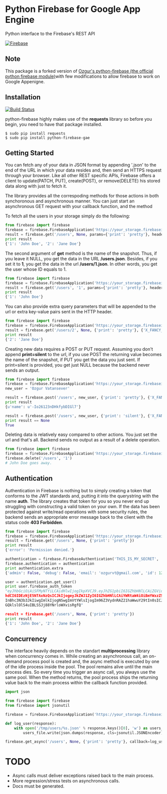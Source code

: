 # Python Firebase for Google App Engine

Python interface to the Firebase's REST API

[![Firebase](https://www.firebase.com/images/logo.png)](http://www.firebase.com)

## Note

This package is a forked version of [Ozgur's python-firebase (the official python firebase module)]with few modifications to allow firebase to work on Google Appenigne.

[Ozgur's python-firebase (the official python firebase module)]: https://github.com/ozgur/python-firebase

## Installation

[![Build Status](https://travis-ci.org/ozgur/python-firebase.png?branch=master)](https://travis-ci.org/ozgur/python-firebase)

python-firebase highly makes use of the **requests** library so before you begin, you need to have that package installed.

    $ sudo pip install requests
    $ sudo pip install python-firebase-gae

## Getting Started

You can fetch any of your data in JSON format by appending '.json' to the end of the URL in which your data resides and, then send an HTTPS request through your browser. Like all other REST specific APIs, Firebase offers a client to update(PATCH, PUT), create(POST), or remove(DELETE) his stored data along with just to fetch it.

The library provides all the correspoding methods for those actions in both synchoronous and asynchronous manner. You can just start an asynchronous GET request with your callback function, and the method


To fetch all the users in your storage simply do the following:

```python
from firebase import firebase
firebase = firebase.FirebaseApplication('https://your_storage.firebaseio.com', None)
result = firebase.get('/users', None, params={'print': 'pretty'}, headers={'X_FANCY_HEADER': 'very fancy'})
print result
{'1': 'John Doe', '2': 'Jane Doe'}
```


The second argument of **get** method is the name of the snapshot. Thus, if you leave it NULL, you get the data in the URL **/users.json**. Besides, if you set it to **1**, you get the data in the url **/users/1.json**. In other words, you get the user whose ID equals to 1.

```python
from firebase import firebase
firebase = firebase.FirebaseApplication('https://your_storage.firebaseio.com', None)
result = firebase.get('/users', '1', params={'print': 'pretty'}, headers={'X_FANCY_HEADER': 'very fancy'})
print result
{'1': 'John Doe'}
```

You can also provide extra query parameters that will be appended to the url or extra key-value pairs sent in the HTTP header.

```python
from firebase import firebase
firebase = firebase.FirebaseApplication('https://your_storage.firebaseio.com', None)
result = firebase.get('/users/2', None, {'print': 'pretty'}, {'X_FANCY_HEADER': 'VERY FANCY'})
print result
{'2': 'Jane Doe'}
```

Creating new data requires a POST or PUT request. Assuming you don't append **print=silent** to the url, if you use POST the returning value becomes the name of the snapshot, if PUT you get the data you just sent. If print=silent is provided, you get just NULL because the backend never sends an output.

```python
from firebase import firebase
firebase = firebase.FirebaseApplication('https://your_storage.firebaseio.com', None)
new_user = 'Ozgur Vatansever'

result = firebase.post('/users', new_user, {'print': 'pretty'}, {'X_FANCY_HEADER': 'VERY FANCY'})
print result
{u'name': u'-Io26123nDHkfybDIGl7'}

result = firebase.post('/users', new_user, {'print': 'silent'}, {'X_FANCY_HEADER': 'VERY FANCY'})
print result == None
True
```

Deleting data is relatively easy compared to other actions. You just set the url and that's all. Backend sends no output as a result of a delete operation.

```python
from firebase import firebase
firebase = firebase.FirebaseApplication('https://your_storage.firebaseio.com', None)
firebase.delete('/users', '1')
# John Doe goes away.
```

## Authentication

Authentication in Firebase is nothing but to simply creating a token that conforms to the JWT standards and, putting it into the querystring with the name **auth**. The library creates that token for you so you never end up struggling with constructing a valid token on your own. If the data has been protected against write/read operations with some security rules, the backend sends an appropriate error message back to the client with the status code **403 Forbidden**.

```python
from firebase import firebase
firebase = firebase.FirebaseApplication('https://your_storage.firebaseio.com', authentication=None)
result = firebase.get('/users', None, {'print': 'pretty'})
print result
{'error': 'Permission denied.'}

authentication = firebase.FirebaseAuthentication('THIS_IS_MY_SECRET', 'ozgurvt@gmail.com', extra={'id': 123})
firebase.authentication = authentication
print authentication.extra
{'admin': False, 'debug': False, 'email': 'ozgurvt@gmail.com', 'id': 123, 'provider': 'password'}

user = authentication.get_user()
print user.firebase_auth_token
"eyJhbGciOiAiSFMyNTYiLCAidHlwIjogIkpXVCJ9.eyJhZG1pbiI6IGZhbHNlLCAiZGVidWciOiBmYWxzZSwgIml
hdCI6IDEzNjE5NTAxNzQsICJkIjogeyJkZWJ1ZyI6IGZhbHNlLCAiYWRtaW4iOiBmYWxzZSwgInByb3ZpZGVyIjog
InBhc3N3b3JkIiwgImlkIjogNSwgImVtYWlsIjogIm96Z3VydnRAZ21haWwuY29tIn0sICJ2IjogMH0.lq4IRVfvE
GQklslOlS4uIBLSSJj88YNrloWXvisRgfQ"

result = firebase.get('/users', None, {'print': 'pretty'})
print result
{'1': 'John Doe', '2': 'Jane Doe'}
```

## Concurrency

The interface heavily depends on the standart **multiprocessing** library when concurrency comes in. While creating an asynchronous call, an on-demand process pool is created and, the async method is executed by one of the idle process inside the pool. The pool remains alive until the main process dies. So every time you trigger an async call, you always use the same pool. When the method returns, the pool process ships the returning value back to the main process within the callback function provided.

```python
import json

from firebase import firebase
from firebase import jsonutil

firebase = firebase.FirebaseApplication('https://your_storage.firebaseio.com', authentication=None)

def log_user(response):
    with open('/tmp/users/%s.json' % response.keys()[0], 'w') as users_file:
        users_file.write(json.dumps(response, cls=jsonutil.JSONEncoder))

firebase.get_async('/users', None, {'print': 'pretty'}, callback=log_user)
```

# TODO

 * Async calls must deliver exceptions raised back to the main process.
 * More regression/stress tests on asynchronous calls.
 * Docs must be generated.
